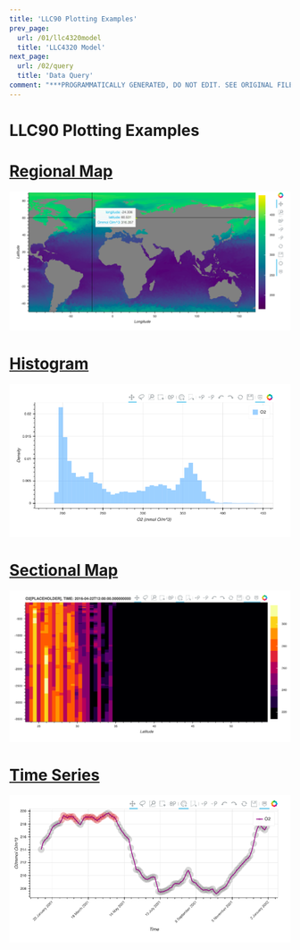 ```yaml
---
title: 'LLC90 Plotting Examples'
prev_page:
  url: /01/llc4320model
  title: 'LLC4320 Model'
next_page:
  url: /02/query
  title: 'Data Query'
comment: "***PROGRAMMATICALLY GENERATED, DO NOT EDIT. SEE ORIGINAL FILES IN /content***"
---
```

# LLC90 Plotting Examples

# [Regional Map](https://veerg24.github.io/myonlinebook/02/regionalmap.html)
[![](regionalmap.png)](https://veerg24.github.io/myonlinebook/02/regionalmap.html)
# [Histogram](https://veerg24.github.io/myonlinebook/02/histogram.html)
[![](histogram.png)](https://veerg24.github.io/myonlinebook/02/histogram.html)
# [Sectional Map](https://veerg24.github.io/myonlinebook/02/sectionalmap.html)
[![](sectionalmap.png)](https://veerg24.github.io/myonlinebook/02/sectionalmap.html)
# [Time Series](https://veerg24.github.io/myonlinebook/02/timeseries.html)
[![](timeseries.png)](https://veerg24.github.io/myonlinebook/02/timeseries.html)